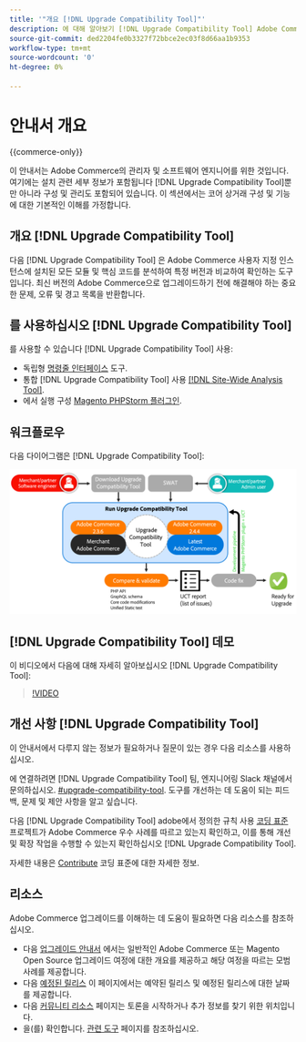 ```yaml
---
title: '"개요 [!DNL Upgrade Compatibility Tool]"'
description: 에 대해 알아보기 [!DNL Upgrade Compatibility Tool] Adobe Commerce 프로젝트에 어떻게 도움을 줄 수 있습니까?
source-git-commit: ded2204fe0b3327f72bbce2ec03f8d66aa1b9353
workflow-type: tm+mt
source-wordcount: '0'
ht-degree: 0%

---
```



# 안내서 개요

{{commerce-only}}

이 안내서는 Adobe Commerce의 관리자 및 소프트웨어 엔지니어를 위한 것입니다. 여기에는 설치 관련 세부 정보가 포함됩니다 [!DNL Upgrade Compatibility Tool]뿐만 아니라 구성 및 관리도 포함되어 있습니다. 이 섹션에서는 코어 상거래 구성 및 기능에 대한 기본적인 이해를 가정합니다.

## 개요 [!DNL Upgrade Compatibility Tool]

다음 [!DNL Upgrade Compatibility Tool] 은 Adobe Commerce 사용자 지정 인스턴스에 설치된 모든 모듈 및 핵심 코드를 분석하여 특정 버전과 비교하여 확인하는 도구입니다. 최신 버전의 Adobe Commerce으로 업그레이드하기 전에 해결해야 하는 중요한 문제, 오류 및 경고 목록을 반환합니다.

## 를 사용하십시오 [!DNL Upgrade Compatibility Tool]

를 사용할 수 있습니다 [!DNL Upgrade Compatibility Tool] 사용:

- 독립형 [명령줄 인터페이스](../upgrade-compatibility-tool/run.md) 도구.
- 통합 [!DNL Upgrade Compatibility Tool] 사용 [[!DNL Site-Wide Analysis Tool]](../upgrade-compatibility-tool/integrate-analysis-tool.md).
- 에서 실행 구성 [Magento PHPStorm 플러그인](../upgrade-compatibility-tool/run-configuration-phpstorm-plugin.md).

## 워크플로우

다음 다이어그램은 [!DNL Upgrade Compatibility Tool]:

![[!DNL Upgrade Compatibility Tool] 다이어그램](../../assets/upgrade-guide/uct-diagram-v5.png)

## [!DNL Upgrade Compatibility Tool] 데모

이 비디오에서 다음에 대해 자세히 알아보십시오 [!DNL Upgrade Compatibility Tool]:

>[!VIDEO](https://video.tv.adobe.com/v/341245?quality=12)

## 개선 사항 [!DNL Upgrade Compatibility Tool]

이 안내서에서 다루지 않는 정보가 필요하거나 질문이 있는 경우 다음 리소스를 사용하십시오.

에 연결하려면 [!DNL Upgrade Compatibility Tool] 팀, 엔지니어링 Slack 채널에서 문의하십시오. [#upgrade-compatibility-tool](https://magentocommeng.slack.com/archives/C019Y143U9F). 도구를 개선하는 데 도움이 되는 피드백, 문제 및 제안 사항을 알고 싶습니다.

다음 [!DNL Upgrade Compatibility Tool] adobe에서 정의한 규칙 사용 [코딩 표준](https://devdocs.magento.com/guides/v2.4/coding-standards/bk-coding-standards.html) 프로젝트가 Adobe Commerce 우수 사례를 따르고 있는지 확인하고, 이를 통해 개선 및 확장 작업을 수행할 수 있는지 확인하십시오 [!DNL Upgrade Compatibility Tool].

자세한 내용은 [Contribute](https://devdocs.magento.com/guides/v2.4/coding-standards/contributing.html) 코딩 표준에 대한 자세한 정보.

## 리소스

Adobe Commerce 업그레이드를 이해하는 데 도움이 필요하면 다음 리소스를 참조하십시오.

- 다음 [업그레이드 안내서](https://experienceleague.adobe.com/docs/commerce-operations/upgrade-guide/overview.html) 에서는 일반적인 Adobe Commerce 또는 Magento Open Source 업그레이드 여정에 대한 개요를 제공하고 해당 여정을 따르는 모범 사례를 제공합니다.
- 다음 [예정된 릴리스](https://devdocs.magento.com/release/) 이 페이지에서는 예약된 릴리스 및 예정된 릴리스에 대한 날짜를 제공합니다.
- 다음 [커뮤니티 리소스](https://developer.adobe.com/commerce/contributor/community/) 페이지는 토론을 시작하거나 추가 정보를 찾기 위한 위치입니다.
- 을(를) 확인합니다. [관련 도구](../upgrade-compatibility-tool/related-tools.md) 페이지를 참조하십시오.
